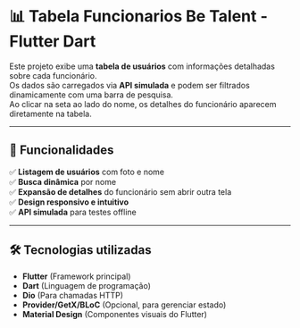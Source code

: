 # 📊 Tabela Funcionarios Be Talent - Flutter Dart

Este projeto exibe uma **tabela de usuários** com informações detalhadas sobre cada funcionário.  
Os dados são carregados via **API simulada** e podem ser filtrados dinamicamente com uma barra de pesquisa.  
Ao clicar na seta ao lado do nome, os detalhes do funcionário aparecem diretamente na tabela.

---

## 🚀 Funcionalidades

✅ **Listagem de usuários** com foto e nome  
✅ **Busca dinâmica** por nome  
✅ **Expansão de detalhes** do funcionário sem abrir outra tela  
✅ **Design responsivo e intuitivo**  
✅ **API simulada** para testes offline  

---

## 🛠️ Tecnologias utilizadas

- **Flutter** (Framework principal)
- **Dart** (Linguagem de programação)
- **Dio** (Para chamadas HTTP)
- **Provider/GetX/BLoC** (Opcional, para gerenciar estado)
- **Material Design** (Componentes visuais do Flutter)
